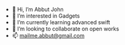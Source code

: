 - 👋 Hi, I’m Abbut John
- 👀 I’m interested in Gadgets
- 🌱 I’m currently learning advanced swift
- 💞️ I’m looking to collaborate on open works
- 📫 mailme.abbut@gmail.com

<!---
abbutjohn/abbutjohn is a ✨ special ✨ repository because its `README.md` (this file) appears on your GitHub profile.
You can click the Preview link to take a look at your changes.
--->
